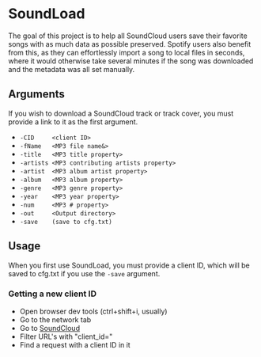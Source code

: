# SoundLoad
The goal of this project is to help all SoundCloud users save their favorite songs with as much data as possible preserved. Spotify users also benefit from this, as they can effortlessly import a song to local files in seconds, where it would otherwise take several minutes if the song was downloaded and the metadata was all set manually.

## Arguments
If you wish to download a SoundCloud track or track cover, you must provide a link to it as the first argument.
- ```-CID     <client ID>```
- ```-fName   <MP3 file name&>```
- ```-title   <MP3 title property>```
- ```-artists <MP3 contributing artists property>```
- ```-artist  <MP3 album artist property>```
- ```-album   <MP3 album property>```
- ```-genre   <MP3 genre property>```
- ```-year    <MP3 year property>```
- ```-num     <MP3 # property>```
- ```-out     <Output directory>```
- ```-save    (save to cfg.txt)```

## Usage
When you first use SoundLoad, you must provide a client ID, which will be saved to cfg.txt if you use the ```-save``` argument.

### Getting a new client ID
- Open browser dev tools (ctrl+shift+i, usually)
- Go to the network tab
- Go to [SoundCloud](https://soundcloud.com)
- Filter URL's with "client_id="
- Find a request with a client ID in it